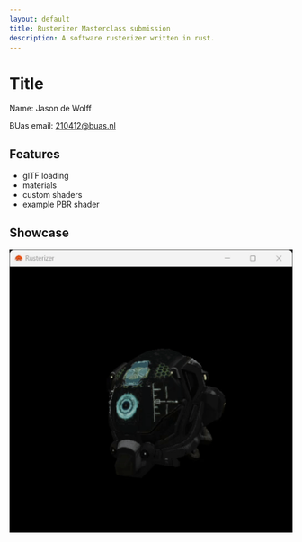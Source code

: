 ```yaml
---
layout: default
title: Rusterizer Masterclass submission
description: A software rusterizer written in rust.
---
```


# Title
Name: Jason de Wolff

BUas email: 210412@buas.nl

## Features
+ glTF loading
+ materials
+ custom shaders
+ example PBR shader

## Showcase
![Alt Text](spinning_helmet.gif)